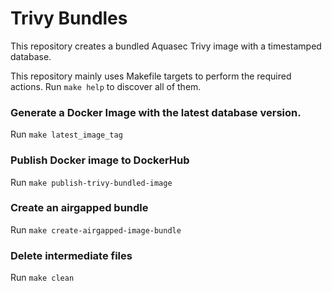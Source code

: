 # Trivy Bundles

This repository creates a bundled Aquasec Trivy image with a timestamped database.

This repository mainly uses Makefile targets to perform the required actions.
Run `make help` to discover all of them.

### Generate a Docker Image with the latest database version.
Run `make latest_image_tag`

### Publish Docker image to DockerHub
Run `make publish-trivy-bundled-image`

### Create an airgapped bundle
Run `make create-airgapped-image-bundle`

### Delete intermediate files
Run `make clean`
